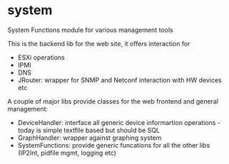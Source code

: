 # system
System Functions module for various management tools

This is the backend lib for the web site, it offers interaction for 

- ESXi operations
- IPMI
- DNS
- JRouter: wrapper for SNMP and Netconf interaction with HW devices
etc

A couple of major libs provide classes for the web frontend and general management:

- DeviceHandler: interface all generic device informartion operations - today is simple textfile based but should be SQL 
- GraphHandler: wrapper against graphing system
- SystemFunctions: provide generic funcations for all the other libs (IP2Int, pidfile mgmt, logging etc)

